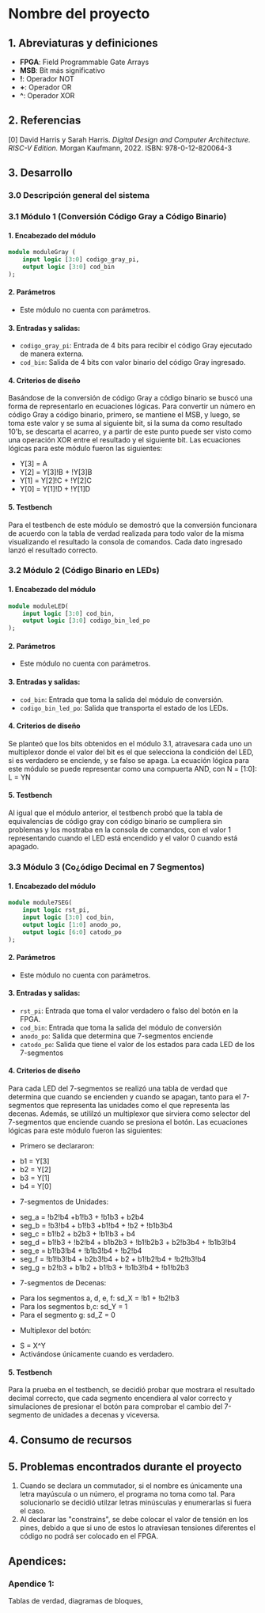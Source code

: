 # Nombre del proyecto

## 1. Abreviaturas y definiciones
- **FPGA**: Field Programmable Gate Arrays
- **MSB**: Bit más significativo
- **!**: Operador NOT
- **+**: Operador OR
- **^**: Operador XOR

## 2. Referencias
[0] David Harris y Sarah Harris. *Digital Design and Computer Architecture. RISC-V Edition.* Morgan Kaufmann, 2022. ISBN: 978-0-12-820064-3

## 3. Desarrollo

### 3.0 Descripción general del sistema

### 3.1 Módulo 1 (Conversión Código Gray a Código Binario)
#### 1. Encabezado del módulo
```SystemVerilog
module moduleGray (
    input logic [3:0] codigo_gray_pi,
    output logic [3:0] cod_bin
);
```
#### 2. Parámetros
- Este módulo no cuenta con parámetros.

#### 3. Entradas y salidas:
- `codigo_gray_pi`: Entrada de 4 bits para recibir el código Gray ejecutado de manera externa.
- `cod_bin`: Salida de 4 bits con valor binario del código Gray ingresado.

#### 4. Criterios de diseño
Basándose de la conversión de código Gray a código binario se buscó una forma de representarlo en ecuaciones lógicas. Para convertir un número en código Gray a código binario, primero, se mantiene el MSB, y luego, se toma este valor y se suma al siguiente bit, si la suma da como resultado 10'b, se descarta el acarreo, y a partir de este punto puede ser visto como una operación XOR entre el resultado y el siguiente bit. Las ecuaciones lógicas para este módulo fueron las siguientes:
- Y[3] = A
- Y[2] = Y[3]!B + !Y[3]B
- Y[1] = Y[2]!C + !Y[2]C
- Y[0] = Y[1]!D + !Y[1]D

#### 5. Testbench
Para el testbench de este módulo se demostró que la conversión funcionara de acuerdo con la tabla de verdad realizada para todo valor de la misma visualizando el resultado la consola de comandos. Cada dato ingresado lanzó el resultado correcto.

### 3.2 Módulo 2 (Código Binario en LEDs)
#### 1. Encabezado del módulo
```SystemVerilog
module moduleLED(
    input logic [3:0] cod_bin,
    output logic [3:0] codigo_bin_led_po  
);
```
#### 2. Parámetros
- Este módulo no cuenta con parámetros.

#### 3. Entradas y salidas:
- `cod_bin`: Entrada que toma la salida del módulo de conversión.
- `codigo_bin_led_po`: Salida que transporta el estado de los LEDs.

#### 4. Criterios de diseño
Se planteó que los bits obtenidos en el módulo 3.1, atravesara cada uno un multiplexor donde el valor del bit es el que selecciona la condición del LED, si es verdadero se enciende, y se falso se apaga. La ecuación lógica para este módulo se puede representar como una compuerta AND, con N = [1:0]: L = YN

#### 5. Testbench
Al igual que el módulo anterior, el testbench probó que la tabla de equivalencias de código gray con código binario se cumpliera sin problemas y los mostraba en la consola de comandos, con el valor 1 representando cuando el LED está encendido y el valor 0 cuando está apagado.

### 3.3 Módulo 3 (Co¿ódigo Decimal en 7 Segmentos)
#### 1. Encabezado del módulo
```SystemVerilog
module module7SEG(
    input logic rst_pi,
    input logic [3:0] cod_bin,
    output logic [1:0] anodo_po,
    output logic [6:0] catodo_po
);
```
#### 2. Parámetros
- Este módulo no cuenta con parámetros.

#### 3. Entradas y salidas:
- `rst_pi`: Entrada que toma el valor verdadero o falso del botón en la FPGA.
- `cod_bin`: Entrada que toma la salida del módulo de conversión
- `anodo_po`: Salida que determina que 7-segmentos enciende
- `catodo_po`: Salida que tiene el valor de los estados para cada LED de los 7-segmentos

#### 4. Criterios de diseño
Para cada LED del 7-segmentos se realizó una tabla de verdad que determina que cuando se encienden y cuando se apagan, tanto para el 7-segmentos que representa las unidades como el que representa las decenas. Además, se utililzó un multiplexor que sirviera como selector del 7-segmentos que enciende cuando se presiona el botón.
Las ecuaciones lógicas para este módulo fueron las siguientes:
* Primero se declararon:
- b1 = Y[3]
- b2 = Y[2]
- b3 = Y[1]
- b4 = Y[0]

* 7-segmentos de Unidades:
- seg_a = !b2!b4 +b1!b3 + !b1b3 + b2b4
- seg_b = !b3!b4 + b1!b3 +b1!b4 + !b2 + !b1b3b4
- seg_c = b1!b2 + b2b3 + !b1!b3 + b4
- seg_d = b1!b3 + !b2!b4 + b1b2b3 + !b1!b2b3 + b2!b3b4 + !b1b3!b4
- seg_e = b1!b3!b4 + !b1b3!b4 + !b2!b4
- seg_f = !b1!b3!b4 + b2b3!b4 + b2 + b1!b2!b4 + !b2!b3!b4
- seg_g = b2!b3 + b1b2 + b1!b3 + !b1b3!b4 + !b1!b2b3

* 7-segmentos de Decenas:
- Para los segmentos a, d, e, f: sd_X = !b1 + !b2!b3
- Para los segmentos b,c: sd_Y = 1
- Para el segmento g: sd_Z = 0

* Multiplexor del botón:
- S = X^Y
- Activándose únicamente cuando es verdadero.

#### 5. Testbench
Para la prueba en el testbench, se decidió probar que mostrara el resultado decimal correcto, que cada segmento encendiera al valor correcto y simulaciones de presionar el botón para comprobar el cambio del 7-segmento de unidades a decenas y viceversa.

## 4. Consumo de recursos

## 5. Problemas encontrados durante el proyecto
1. Cuando se declara un commutador, si el nombre es únicamente una letra mayúscula o un número, el programa no toma como tal. Para solucionarlo se decidió utilzar letras minúsculas y enumerarlas si fuera el caso.
2. Al declarar las "constrains", se debe colocar el valor de tensión en los pines, debido a que si uno de estos lo atraviesan tensiones diferentes el código no podrá ser colocado en el FPGA.

## Apendices:
### Apendice 1:
Tablas de verdad, diagramas de bloques,
